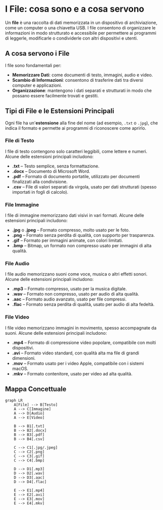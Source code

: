 # I File: cosa sono e a cosa servono

Un **file** è una raccolta di dati memorizzata in un dispositivo di archiviazione, come un computer o una chiavetta USB. I file consentono di organizzare le informazioni in modo strutturato e accessibile per permettere ai programmi di leggerle, modificarle o condividerle con altri dispositivi e utenti.

## A cosa servono i File

I file sono fondamentali per:

- **Memorizzare Dati**: come documenti di testo, immagini, audio e video.
- **Scambio di Informazioni**: consentono di trasferire dati tra diversi computer e applicazioni.
- **Organizzazione**: mantengono i dati separati e strutturati in modo che possano essere facilmente trovati e gestiti.

## Tipi di File e le Estensioni Principali

Ogni file ha un'**estensione** alla fine del nome (ad esempio, `.txt` o `.jpg`), che indica il formato e permette ai programmi di riconoscere come aprirlo.

### File di Testo

I file di testo contengono solo caratteri leggibili, come lettere e numeri. Alcune delle estensioni principali includono:

- **.txt** – Testo semplice, senza formattazione.
- **.docx** – Documento di Microsoft Word.
- **.pdf** – Formato di documento portatile, utilizzato per documenti finalizzati alla condivisione.
- **.csv** – File di valori separati da virgola, usato per dati strutturati (spesso importati in fogli di calcolo).

### File Immagine

I file di immagine memorizzano dati visivi in vari formati. Alcune delle estensioni principali includono:

- **.jpg** o **.jpeg** – Formato compresso, molto usato per le foto.
- **.png** – Formato senza perdita di qualità, con supporto per trasparenza.
- **.gif** – Formato per immagini animate, con colori limitati.
- **.bmp** – Bitmap, un formato non compresso usato per immagini di alta qualità.

### File Audio

I file audio memorizzano suoni come voce, musica o altri effetti sonori. Alcune delle estensioni principali includono:

- **.mp3** – Formato compresso, usato per la musica digitale.
- **.wav** – Formato non compresso, usato per audio di alta qualità.
- **.aac** – Formato audio avanzato, usato per file compressi.
- **.flac** – Formato senza perdita di qualità, usato per audio di alta fedeltà.

### File Video

I file video memorizzano immagini in movimento, spesso accompagnate da suoni. Alcune delle estensioni principali includono:

- **.mp4** – Formato di compressione video popolare, compatibile con molti dispositivi.
- **.avi** – Formato video standard, con qualità alta ma file di grandi dimensioni.
- **.mov** – Formato usato per i video Apple, compatibile con i sistemi macOS.
- **.mkv** – Formato contenitore, usato per video ad alta qualità.

## Mappa Concettuale

```mermaid
graph LR
    A[File] --> B[Testo]
    A --> C[Immagine]
    A --> D[Audio]
    A --> E[Video]

    B --> B1[.txt]
    B --> B2[.docx]
    B --> B3[.pdf]
    B --> B4[.csv]

    C --> C1[.jpg/.jpeg]
    C --> C2[.png]
    C --> C3[.gif]
    C --> C4[.bmp]

    D --> D1[.mp3]
    D --> D2[.wav]
    D --> D3[.aac]
    D --> D4[.flac]

    E --> E1[.mp4]
    E --> E2[.avi]
    E --> E3[.mov]
    E --> E4[.mkv]
```
